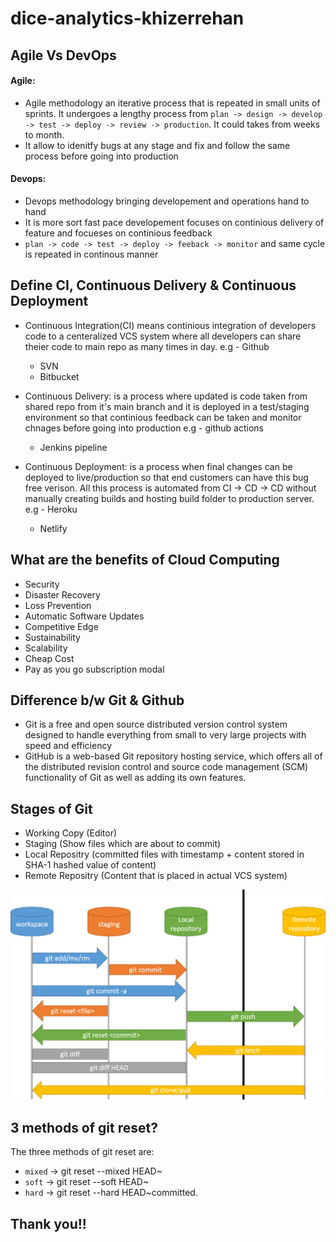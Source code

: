 # dice-analytics-khizerrehan


## Agile Vs DevOps

#### Agile: 
- Agile methodology an iterative process that is repeated in small units of sprints. It undergoes a lengthy
process from `plan -> design -> develop -> test -> deploy -> review -> production`. It could takes from weeks
to month.
- It allow to idenitfy bugs at any stage and fix and follow the same process before going into production

#### Devops: 
- Devops methodology bringing developement and operations hand to hand
- It is more sort fast pace developement focuses on continious delivery of 
feature and focueses on continious feedback
- `plan -> code -> test -> deploy -> feeback -> monitor`  and same cycle is repeated
 in continous manner

## Define CI, Continuous Delivery & Continuous Deployment
- Continuous Integration(CI) means continious integration of developers code to a centeralized VCS system 
where all developers can share theier code to main repo as many times in day. 
 e.g - Github
     - SVN
     - Bitbucket

- Continuous Delivery: is a process where updated is code taken from shared repo from it's main branch and it
is deployed in a test/staging environment so that continious feedback can be taken and monitor chnages before
going into production
 e.g - github actions
     - Jenkins pipeline

- Continuous Deployment: is a process when final changes can be deployed to live/production so that end customers can have this bug free verison. All this process is automated from CI -> CD -> CD without manually 
creating builds and hosting build folder to production server.
 e.g - Heroku
     - Netlify

## What are the benefits of Cloud Computing
- Security
- Disaster Recovery
- Loss Prevention
- Automatic Software Updates
- Competitive Edge
- Sustainability
- Scalability
- Cheap Cost 
- Pay as you go subscription modal

## Difference b/w Git & Github

- Git is a free and open source distributed version control system designed to handle everything from small to very large projects with speed and efficiency
- GitHub is a web-based Git repository hosting service, which offers all of the distributed revision control and source code management (SCM) functionality of Git as well as adding its own features.

## Stages of Git
- Working Copy (Editor)
- Staging (Show files which are about to commit)
- Local Repositry (committed files with timestamp + content stored in SHA-1 hashed value of content)
- Remote Repositry (Content that is placed in actual VCS system)

<img src="https://github.com/khizerrehan92/dice-analytics-khizerrehan/blob/main/git-stages.png?raw=true" alt="git-stages" />

## 3 methods of git reset?
The three methods of git reset are:
- `mixed` -> git reset --mixed HEAD~<no-of-commits>
- `soft`  -> git reset --soft HEAD~<no-of-commits>
- `hard`  -> git reset --hard HEAD~<no-of-commits>committed.


## Thank you!!

